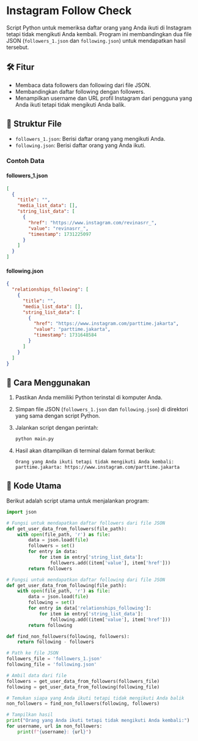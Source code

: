 
# Instagram Follow Check

Script Python untuk memeriksa daftar orang yang Anda ikuti di Instagram tetapi tidak mengikuti Anda kembali. Program ini membandingkan dua file JSON (`followers_1.json` dan `following.json`) untuk mendapatkan hasil tersebut.

## 🛠️ Fitur
- Membaca data followers dan following dari file JSON.
- Membandingkan daftar following dengan followers.
- Menampilkan username dan URL profil Instagram dari pengguna yang Anda ikuti tetapi tidak mengikuti Anda balik.

## 📁 Struktur File
- `followers_1.json`: Berisi daftar orang yang mengikuti Anda.
- `following.json`: Berisi daftar orang yang Anda ikuti.

### Contoh Data
#### **followers_1.json**
```json
[
  {
    "title": "",
    "media_list_data": [],
    "string_list_data": [
      {
        "href": "https://www.instagram.com/revinasrr_",
        "value": "revinasrr_",
        "timestamp": 1731225097
      }
    ]
  }
]
```

#### **following.json**
```json
{
  "relationships_following": [
    {
      "title": "",
      "media_list_data": [],
      "string_list_data": [
        {
          "href": "https://www.instagram.com/parttime.jakarta",
          "value": "parttime.jakarta",
          "timestamp": 1731648584
        }
      ]
    }
  ]
}
```

## 🚀 Cara Menggunakan
1. Pastikan Anda memiliki Python terinstal di komputer Anda.
2. Simpan file JSON (`followers_1.json` dan `following.json`) di direktori yang sama dengan script Python.
3. Jalankan script dengan perintah:
   ```bash
   python main.py
   ```

4. Hasil akan ditampilkan di terminal dalam format berikut:
   ```
   Orang yang Anda ikuti tetapi tidak mengikuti Anda kembali:
   parttime.jakarta: https://www.instagram.com/parttime.jakarta
   ```

## 🧩 Kode Utama
Berikut adalah script utama untuk menjalankan program:
```python
import json

# Fungsi untuk mendapatkan daftar followers dari file JSON
def get_user_data_from_followers(file_path):
    with open(file_path, 'r') as file:
        data = json.load(file)
        followers = set()
        for entry in data:
            for item in entry['string_list_data']:
                followers.add((item['value'], item['href']))
        return followers

# Fungsi untuk mendapatkan daftar following dari file JSON
def get_user_data_from_following(file_path):
    with open(file_path, 'r') as file:
        data = json.load(file)
        following = set()
        for entry in data['relationships_following']:
            for item in entry['string_list_data']:
                following.add((item['value'], item['href']))
        return following

def find_non_followers(following, followers):
    return following - followers

# Path ke file JSON
followers_file = 'followers_1.json'
following_file = 'following.json'

# Ambil data dari file
followers = get_user_data_from_followers(followers_file)
following = get_user_data_from_following(following_file)

# Temukan siapa yang Anda ikuti tetapi tidak mengikuti Anda balik
non_followers = find_non_followers(following, followers)

# Tampilkan hasil
print("Orang yang Anda ikuti tetapi tidak mengikuti Anda kembali:")
for username, url in non_followers:
    print(f"{username}: {url}")
```

